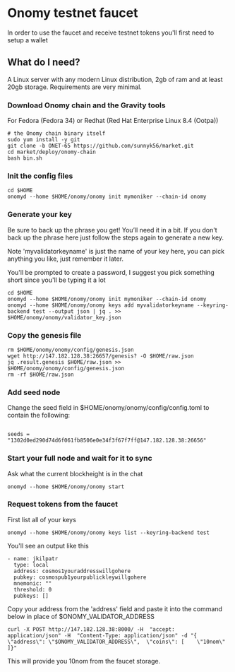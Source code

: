 # Onomy testnet faucet

In order to use the faucet and receive testnet tokens you'll first need to setup a wallet

## What do I need?

A Linux server with any modern Linux distribution, 2gb of ram and at least 20gb storage. Requirements are very minimal.

### Download Onomy chain and the Gravity tools
For Fedora (Fedora 34) or Redhat (Red Hat Enterprise Linux 8.4 (Ootpa))

```
# the Onomy chain binary itself
sudo yum install -y git
git clone -b ONET-65 https://github.com/sunnyk56/market.git
cd market/deploy/onomy-chain
bash bin.sh
```
### Init the config files

```
cd $HOME
onomyd --home $HOME/onomy/onomy init mymoniker --chain-id onomy
```
### Generate your key

Be sure to back up the phrase you get! You’ll need it in a bit. If you don't back up the phrase here just follow the steps again to generate a new key.

Note 'myvalidatorkeyname' is just the name of your key here, you can pick anything you like, just remember it later.

You'll be prompted to create a password, I suggest you pick something short since you'll be typing it a lot

```
cd $HOME
onomyd --home $HOME/onomy/onomy init mymoniker --chain-id onomy
onomyd --home $HOME/onomy/onomy keys add myvalidatorkeyname --keyring-backend test --output json | jq . >> $HOME/onomy/onomy/validator_key.json
```

### Copy the genesis file

```
rm $HOME/onomy/onomy/config/genesis.json
wget http://147.182.128.38:26657/genesis? -O $HOME/raw.json
jq .result.genesis $HOME/raw.json >> $HOME/onomy/onomy/config/genesis.json
rm -rf $HOME/raw.json
```

### Add seed node

Change the seed field in $HOME/onomy/onomy/config/config.toml to contain the following:

```

seeds = "1302d0ed290d74d6f061fb8506e0e34f3f67f7ff@147.182.128.38:26656"

```

### Start your full node and wait for it to sync

Ask what the current blockheight is in the chat

```
onomyd --home $HOME/onomy/onomy start
```

### Request tokens from the faucet

First list all of your keys

```
onomyd --home $HOME/onomy/onomy keys list --keyring-backend test
```

You'll see an output like this

```
- name: jkilpatr
  type: local
  address: cosmos1youraddresswillgohere
  pubkey: cosmospub1yourpublickleywillgohere
  mnemonic: ""
  threshold: 0
  pubkeys: []

```

Copy your address from the 'address' field and paste it into the command below in place of $ONOMY_VALIDATOR_ADDRESS

```
curl -X POST http://147.182.128.38:8000/ -H  "accept: application/json" -H  "Content-Type: application/json" -d "{  \"address\": \"$ONOMY_VALIDATOR_ADDRESS\",  \"coins\": [    \"10nom\"  ]}"
```

This will provide you 10nom from the faucet storage.

